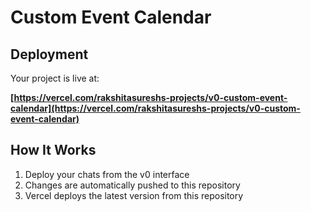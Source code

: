 # Custom Event Calendar



## Deployment

Your project is live at:

**[https://vercel.com/rakshitasureshs-projects/v0-custom-event-calendar](https://vercel.com/rakshitasureshs-projects/v0-custom-event-calendar)**



## How It Works

1. Deploy your chats from the v0 interface
2. Changes are automatically pushed to this repository
3. Vercel deploys the latest version from this repository
